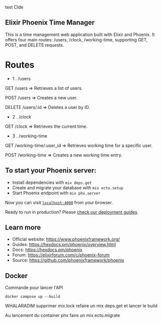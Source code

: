 test CIde
## Elixir Phoenix Time Manager

This is a time management web application built with Elixir and Phoenix. It offers four main routes: /users, /clock, /working-time, supporting GET, POST, and DELETE requests.

# Routes
 * 1 . /users
   
 GET /users => Retrieves a list of users.
 
 POST /users => Creates a new user.

 DELETE /users/:id => Deletes a user by ID.

 * 2 . /clock
  
 GET /clock => Retrieves the current time.

 * 3 . /working-time
   
 GET /working-time/:user_id => Retrieves working time for a specific user.

 POST /working-time => Creates a new working time entry.


## To start your Phoenix server:

  * Install dependencies with `mix deps.get`
  * Create and migrate your database with `mix ecto.setup`
  * Start Phoenix endpoint with `mix phx.server`

Now you can visit [`localhost:4000`](http://localhost:4000) from your browser.

Ready to run in production? Please [check our deployment guides](https://hexdocs.pm/phoenix/deployment.html).

## Learn more

  * Official website: https://www.phoenixframework.org/
  * Guides: https://hexdocs.pm/phoenix/overview.html
  * Docs: https://hexdocs.pm/phoenix
  * Forum: https://elixirforum.com/c/phoenix-forum
  * Source: https://github.com/phoenixframework/phoenix


## Docker

Commande pour lancer l'API
```shell
docker compose up --build
```

WHALARADIM 
supprimer mix.lock refaire un mix deps.get et lancer le build

Au lancement du container phx faire un mix ecto.migrate